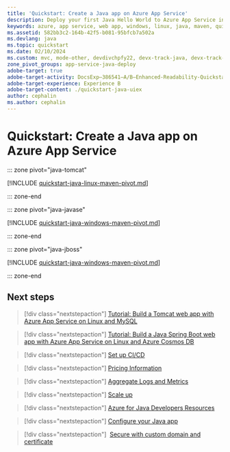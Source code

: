 ```yaml
---
title: 'Quickstart: Create a Java app on Azure App Service'
description: Deploy your first Java Hello World to Azure App Service in minutes. The Azure Web App Plugin for Maven makes it convenient to deploy Java apps.
keywords: azure, app service, web app, windows, linux, java, maven, quickstart
ms.assetid: 582bb3c2-164b-42f5-b081-95bfcb7a502a
ms.devlang: java
ms.topic: quickstart
ms.date: 02/10/2024
ms.custom: mvc, mode-other, devdivchpfy22, devx-track-java, devx-track-javaee-jbosseap-appsvc, devx-track-javaee-jbosseap, devx-track-javaee, devx-track-extended-java
zone_pivot_groups: app-service-java-deploy
adobe-target: true
adobe-target-activity: DocsExp–386541–A/B–Enhanced-Readability-Quickstarts–2.19.2021
adobe-target-experience: Experience B
adobe-target-content: ./quickstart-java-uiex
author: cephalin
ms.author: cephalin
---
```


# Quickstart: Create a Java app on Azure App Service


::: zone pivot="java-tomcat"

[!INCLUDE [quickstart-java-linux-maven-pivot.md](./includes/quickstart-java/quickstart-java-tomcat.md)]

::: zone-end

::: zone pivot="java-javase"

[!INCLUDE [quickstart-java-windows-maven-pivot.md](./includes/quickstart-java/quickstart-java-javase.md)]

::: zone-end

::: zone pivot="java-jboss"

[!INCLUDE [quickstart-java-windows-maven-pivot.md](./includes/quickstart-java/quickstart-java-jboss.md)]

::: zone-end

## Next steps

> [!div class="nextstepaction"]
> [Tutorial: Build a Tomcat web app with Azure App Service on Linux and MySQL](tutorial-java-tomcat-mysql-app.md)

> [!div class="nextstepaction"]
> [Tutorial: Build a Java Spring Boot web app with Azure App Service on Linux and Azure Cosmos DB](tutorial-java-spring-cosmosdb.md)

> [!div class="nextstepaction"]
> [Set up CI/CD](deploy-continuous-deployment.md)

> [!div class="nextstepaction"]
> [Pricing Information](https://azure.microsoft.com/pricing/details/app-service/linux/)

> [!div class="nextstepaction"]
> [Aggregate Logs and Metrics](troubleshoot-diagnostic-logs.md)

> [!div class="nextstepaction"]
> [Scale up](manage-scale-up.md)

> [!div class="nextstepaction"]
> [Azure for Java Developers Resources](/java/azure/)

> [!div class="nextstepaction"]
> [Configure your Java app](configure-language-java-deploy-run.md)

> [!div class="nextstepaction"]
> [Secure with custom domain and certificate](tutorial-secure-domain-certificate.md)
